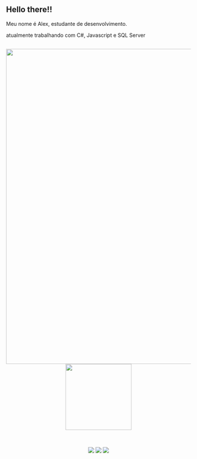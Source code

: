 ## Hello there!! 

<p>Meu nome é Alex, estudante de desenvolvimento.</p>
<p>atualmente trabalhando com C#, Javascript e SQL Server </p>
<p></p>

<!--MENU COMMIT/LINGUAGENS -->
  ##
<div div align="center">
  <a href="https://github.com/Alexsir-Wolf">
  <img height="860em" src="https://github-readme-stats.vercel.app/api?username=Alexsir-Wolf&show_icons=true&theme=gotham&include_all_commits=true&count_private=true"/>
  <img height="180em" src="https://github-readme-stats.vercel.app/api/top-langs/?username=Alexsir-Wolf&layout=compact&langs_count=10&theme=gotham"/>
</div>
  
<!--REDES SOCIAIS-->  
   ##
<BR/>
<div align="center">   
  <a href="https://www.instagram.com/alfr_soares/" target="_blank"><img src="https://img.shields.io/badge/-Instagram-%23E4405F?style=for-the-badge&logo=instagram&logoColor=white" target="_blank"></a>
  <a href="mailto:freitas.alex.soares@outlook.com"><img src="https://img.shields.io/badge/Microsoft_Outlook-0078D4?style=for-the-badge&logo=microsoft-outlook&logoColor=white"></a>
  <a href="https://www.linkedin.com/in/alex-freitas-soares-alexsirwolf/" target="_blank"><img src="https://img.shields.io/badge/-LinkedIn-%230077B5?style=for-the-badge&logo=linkedin&logoColor=white" target="_blank"></a>  
</div>

